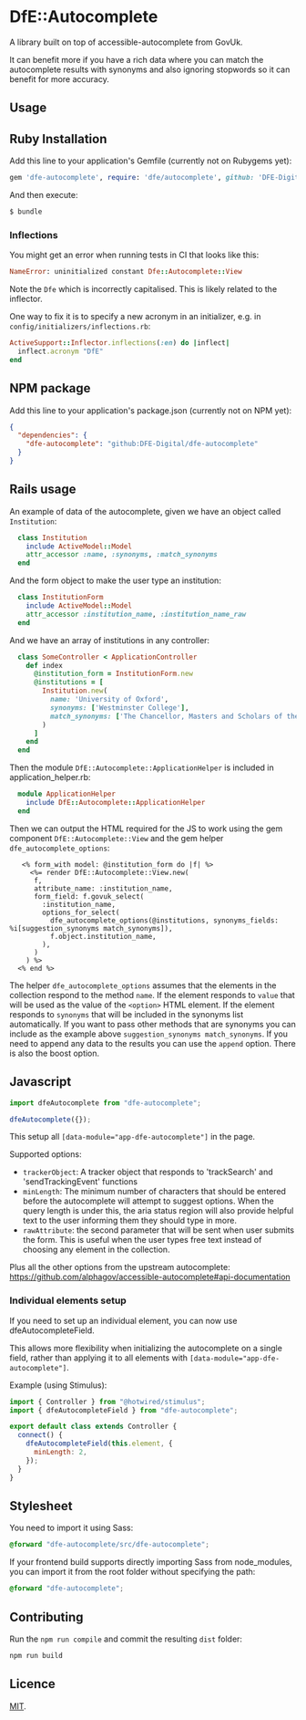 # DfE::Autocomplete

A library built on top of accessible-autocomplete from GovUk.

It can benefit more if you have a rich data where you can match the autocomplete
results with synonyms and also ignoring stopwords so it can benefit for more
accuracy.

## Usage

## Ruby Installation

Add this line to your application's Gemfile (currently not on Rubygems yet):

```ruby
gem 'dfe-autocomplete', require: 'dfe/autocomplete', github: 'DFE-Digital/dfe-autocomplete'
```

And then execute:

```bash
$ bundle
```

### Inflections

You might get an error when running tests in CI that looks like this:

```ruby
NameError: uninitialized constant Dfe::Autocomplete::View
```

Note the `Dfe` which is incorrectly capitalised. This is likely related to the
inflector.

One way to fix it is to specify a new acronym in an initializer, e.g. in
`config/initializers/inflections.rb`:

```ruby
ActiveSupport::Inflector.inflections(:en) do |inflect|
  inflect.acronym "DfE"
end
```

## NPM package

Add this line to your application's package.json (currently not on NPM yet):

```json
{
  "dependencies": {
    "dfe-autocomplete": "github:DFE-Digital/dfe-autocomplete"
  }
}
```

## Rails usage

An example of data of the autocomplete, given we have an object called
`Institution`:

```ruby
  class Institution
    include ActiveModel::Model
    attr_accessor :name, :synonyms, :match_synonyms
  end
```

And the form object to make the user type an institution:

```ruby
  class InstitutionForm
    include ActiveModel::Model
    attr_accessor :institution_name, :institution_name_raw
  end
```

And we have an array of institutions in any controller:

```ruby
  class SomeController < ApplicationController
    def index
      @institution_form = InstitutionForm.new
      @institutions = [
        Institution.new(
          name: 'University of Oxford',
          synonyms: ['Westminster College'],
          match_synonyms: ['The Chancellor, Masters and Scholars of the University of Oxford']
        )
      ]
    end
  end
```

Then the module `DfE::Autocomplete::ApplicationHelper` is included in
application_helper.rb:

```ruby
  module ApplicationHelper
    include DfE::Autocomplete::ApplicationHelper
  end
```

Then we can output the HTML required for the JS to work using the gem component
`DfE::Autocomplete::View` and the gem helper `dfe_autocomplete_options`:

```erb
   <% form_with model: @institution_form do |f| %>
     <%= render DfE::Autocomplete::View.new(
      f,
      attribute_name: :institution_name,
      form_field: f.govuk_select(
        :institution_name,
        options_for_select(
          dfe_autocomplete_options(@institutions, synonyms_fields: %i[suggestion_synonyms match_synonyms]),
          f.object.institution_name,
        ),
      )
    ) %>
  <% end %>
```

The helper `dfe_autocomplete_options` assumes that the elements in the
collection respond to the method `name`. If the element responds to `value`
that will be used as the value of the `<option>` HTML element. If the
element responds to `synonyms` that will be included in the synonyms list
automatically. If you want to pass other methods that are synonyms you can
include as the example above `suggestion_synonyms match_synonyms`. If you
need to append any data to the results you can use the `append` option.
There is also the boost option.

## Javascript

```javascript
import dfeAutocomplete from "dfe-autocomplete";

dfeAutocomplete({});
```

This setup all `[data-module="app-dfe-autocomplete"]` in the page.

Supported options:

- `trackerObject`: A tracker object that responds to 'trackSearch' and 'sendTrackingEvent' functions
- `minLength`: The minimum number of characters that should be entered before the autocomplete will attempt to suggest options. When the query length is under this, the aria status region will also provide helpful text to the user informing them they should type in more.
- `rawAttribute`: the second parameter that will be sent when user submits the form. This is useful when the user types free text instead of choosing any element in the collection.

Plus all the other options from the upstream autocomplete: https://github.com/alphagov/accessible-autocomplete#api-documentation

### Individual elements setup

If you need to set up an individual element, you can now use dfeAutocompleteField.

This allows more flexibility when initializing the autocomplete on a single
field, rather than applying it to all elements
with `[data-module="app-dfe-autocomplete"]`.

Example (using Stimulus):

```javascript
import { Controller } from "@hotwired/stimulus";
import { dfeAutocompleteField } from "dfe-autocomplete";

export default class extends Controller {
  connect() {
    dfeAutocompleteField(this.element, {
      minLength: 2,
    });
  }
}
```

## Stylesheet

You need to import it using Sass:

```scss
@forward "dfe-autocomplete/src/dfe-autocomplete";
```

If your frontend build supports directly importing Sass from node_modules, you can import it from the root folder without specifying the path:

```scss
@forward "dfe-autocomplete";
```

## Contributing

Run the `npm run compile` and commit the resulting `dist` folder:

```bash
npm run build
```

## Licence

[MIT](MIT-LICENSE).
